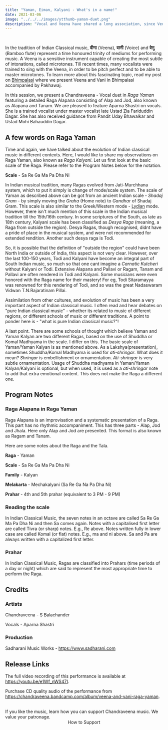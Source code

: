 ```yaml
---
title: "Yaman, Eiman, Kalyani - What's in a name!"
date: 2021-03-06
image: "../../../images/ytthumb-yaman-duet.png"
description: "Vocal and Veena have shared a long association, since Vedic times in Indian musical tradition. In recent times, Sarangi, Harmonium and Violin are more commonly heard along with vocal music. Here we present a Veena-Vocal jugalbandhi(duet) in Raga Yaman in a detailed Raga Alapana consisting of Alap, Jod and Jhala also known as Alapana and Tanam."
---
```


<you-tube videoid="e1Wf_nWS47I"></you-tube>
<br>

In the tradition of Indian Classical music, **वीणा** (Veena), **वाणी** (Voice) and **वेणु** (Bamboo flute) represent a time honoured trinity of mediums for performing music. A Veena is a sensitive instrument capable of creating the most subtle of intonations, called microtones. Till recent times, many vocalists were trained to sing with the Veena, in order to be pitch perfect and to be able to master microtones. To learn more about this fascinating topic, read my post on [Bhimpalasi](/blog/r11-veena-vani-bhimpalasi) where we present Veena and Vani in Bhimpalasi accompanied by Pakhawaj.

In this session, we present a Chandraveena - Vocal duet in *Raga Yaman* featuring a detailed Raga Alapana consisting of Alap and Jod, also known as Alapana and Tanam. We are pleased to feature Aparna Shastri on vocals. She is a trained vocalist under master vocalist late Ustad Zia Fariduddin Dagar. She has also received guidance from Pandit Uday Bhawalkar and Ustad Mohi Bahauddin Dagar.

## A few words on Raga Yaman

Time and again, we have talked about the evolution of Indian classical music in different contexts. Here, I would like to share my observations on Raga Yaman, also known as *Raga Kalyani*. Let us first look at the basic scale of the Raga. Please refer to the Program Notes below for the notation.

**Scale** - Sa Re Ga Ma Pa Dha Ni

In Indian musical tradition, many Ragas evolved from Jati-Murchhana system, which to put it simply is change of mode/scale system. The scale of Yaman as described above can be got from an ancient Indian scale - *Shadaj Gram* - by simply moving the *Graha* (Home note) to *Gandhar* of Shadaj Gram. This scale is also similar to the Greek/Western mode - [Lydian](https://en.wikipedia.org/wiki/Lydian_mode) mode. However, there isn't much mention of this scale in the Indian musical tradition till the 15th/16th century. In some scriptures of the South, as late as 18th century, Kalyani scale has been classified as *Desya Raga* (meaning, a Raga from outside the region). Desya Ragas, though recognised, didnt have a pride of place in the musical system, and were not recommended for extended rendition. Another such desya raga is Todi.

So, it is possible that the definition of "outside the region" could have been North India or outside of India, this aspect is not very clear. However, over the last 100-150 years, Todi and Kalyani have become an integral part of South Indian music, so much so that one cant imagine a *Carnatic Kutcheri* without Kalyani or Todi. Extensive Alapana and Pallavi or Ragam, Tanam and Pallavi are often rendered in Todi and Kalyani. Some musicians were even honored with the Raga name for their mastery! For eg, Todi Sitaramayya was renowned for this rendering of Todi, and so was the great Nadaswaram Vidwan T.N.Rajaratinam Pillai.

Assimilation from other cultures, and evolution of music has been a very important aspect of Indian classical music. I often read and hear debates on "pure Indian classical music" - whether its related to music of different regions, or different schools of music or different traditions. A point to ponder here is  - "what is pure Indian classical music?"!

A last point. There are some schools of thought which believe Yaman and Yaman Kalyan are two different Ragas, based on the use of Shuddha or Komal Madhyama in the scale. I differ on this. The basic scale of Yaman/Yaman Kalyan is as mentioned above. As a Lakshya(presentation), sometimes Shuddha/Komal Madhyama is used for *ati-shringar*. What does it mean? *Shringar* is embellishment or ornamentation. *Ati-shringar* is very subtle ornamentation. Usage of Shuddha madhyama in Yaman/Yaman Kalyan/Kalyani is optional, but when used, it is used as a *ati-shringar* note to add that extra emotional content. This does not make the Raga a different one.

## Program Notes

### Raga Alapana in Raga Yaman
Raga Alapana is an improvisation and a systematic presentation of a Raga. This part has no rhythmic accompaniment. This has three parts - Alap, Jod and Jhala. Here only Alap and Jod are presented. This format is also known as Ragam and Tanam. 

Here are some notes about the Raga and the Tala.

**Raga** - Yaman

**Scale** - Sa Re Ga Ma Pa Dha Ni

**Family** - Kalyan

**Melakarta** - Mechakalyani (Sa Re Ga Na Pa Dha Ni)

**Prahar** - 4th and 5th prahar (equivalent to 3 PM - 9 PM)

### Reading the scale
In Indian Classical Music, the seven notes in an octave are called Sa Re Ga Ma Pa Dha Ni and then Sa comes again. Notes with a capitalised first letter are called Tivra (or sharp) notes. E.g., Re above. Notes written fully in lower case are called Komal (or flat) notes. E.g., ma and ni above. Sa and Pa are always written with a capitalized first letter.

### Prahar
In Indian Classical Music, Ragas are classified into Prahars (time periods of a day or night) which are said to represent the most appropriate time to perform the Raga.

## Credits
### Artists
Chandraveena - S Balachander

Vocals - Aparna Shastri

### Production
Sadharani Music Works - https://www.sadharani.com

## Release Links

The full video recording of this performance is available at https://youtu.be/e1Wf_nWS47I.

Purchase CD quality audio of the performance from https://chandraveena.bandcamp.com/album/veena-and-vani-raga-yaman.

<br>

<notice-box>
If you like the music, learn how you can support Chandraveena music. We value your patronage.
<div style="text-align:center">
<my-button to="/support/">How to Support</my-button>
</div>
</notice-box>
